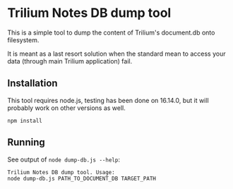 # Trilium Notes DB dump tool

This is a simple tool to dump the content of Trilium's document.db onto filesystem.

It is meant as a last resort solution when the standard mean to access your data (through main Trilium application) fail.

## Installation

This tool requires node.js, testing has been done on 16.14.0, but it will probably work on other versions as well.

```
npm install
```

## Running

See output of `node dump-db.js --help`:

```
Trilium Notes DB dump tool. Usage:
node dump-db.js PATH_TO_DOCUMENT_DB TARGET_PATH
```
